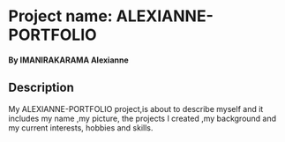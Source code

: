 # Project name: ALEXIANNE-PORTFOLIO
#### By **IMANIRAKARAMA Alexianne**
## Description
My ALEXIANNE-PORTFOLIO project,is about to describe myself and it  includes my name ,my picture, the projects I created ,my background and my current interests, hobbies and skills.
